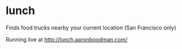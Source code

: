 # lunch
Finds food trucks nearby your current location (San Francisco only)

Running live at http://lunch.aaronboodman.com/
